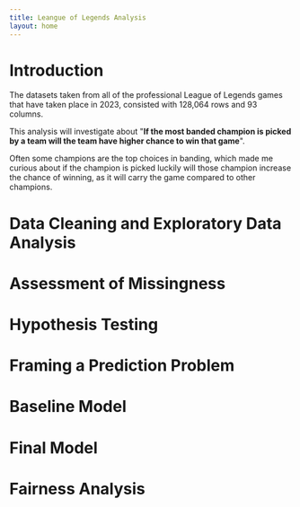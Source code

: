 ```yaml
---
title: Leangue of Legends Analysis
layout: home
---
```



# Introduction
The datasets taken from all of the professional League of Legends games that have taken place in 2023, consisted with 128,064 rows and 93 columns.

This analysis will investigate about "**If the most banded champion is picked by a team will the team have higher chance to win that game**". 

Often some champions are the top choices in banding, which made me curious about if the champion is picked luckily will those champion increase the chance of winning, as it will carry the game compared to other champions.

# Data Cleaning and Exploratory Data Analysis
# Assessment of Missingness
# Hypothesis Testing
# Framing a Prediction Problem
# Baseline Model
# Final Model
# Fairness Analysis

